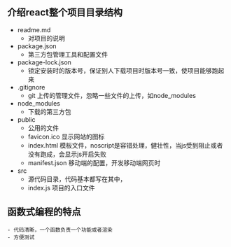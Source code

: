 ## 介绍react整个项目目录结构
- readme.md
    - 对项目的说明
- package.json
    - 第三方包管理工具和配置文件
- package-lock.json
    - 锁定安装时的版本号，保证别人下载项目时版本号一致，使项目能够跑起来
- .gitignore
    - git 上传的管理文件，忽略一些文件的上传，如node_modules
- node_modules
    - 下载的第三方包
- public
    - 公用的文件
    - favicon.ico 显示网站的图标
    - index.html 模板文件，noscript是容错处理，健壮性，当js受到阻止或者没有跑成，会显示js开启失败
    - manifest.json 移动端的配置，开发移动端网页时
- src
    - 源代码目录，代码基本都写在其中，
    - index.js 项目的入口文件

## 函数式编程的特点
    - 代码清晰，一个函数负责一个功能或者渲染
    - 方便测试